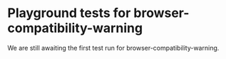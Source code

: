 # Playground tests for browser-compatibility-warning
We are still awaiting the first test run for browser-compatibility-warning.
